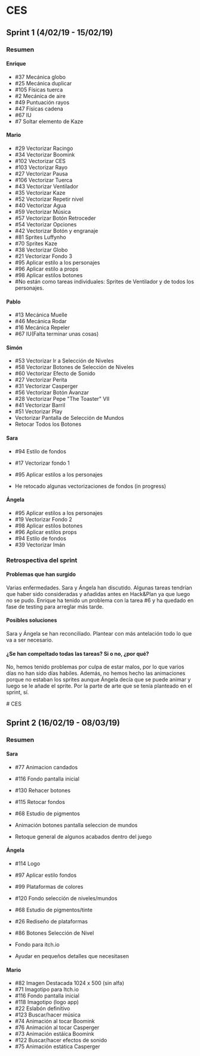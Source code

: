 ﻿# CES
## Sprint 1 (4/02/19 - 15/02/19)
### Resumen

#### Enrique
* #37 Mecánica globo
* #25 Mecánica duplicar
* #105 Físicas tuerca
* #2 Mecánica de aire
* #49 Puntuación rayos
* #47 Físicas cadena
* #67 IU
* #7 Soltar elemento de Kaze

#### Mario
* #29 Vectorizar Racingo
* #34 Vectorizar Boomink
* #102 Vectorizar CES
* #103 Vectorizar Rayo
* #27 Vectorizar Pausa
* #106 Vectorizar Tuerca
* #43 Vectorizar Ventilador
* #35 Vectorizar Kaze
* #52 Vectorizar Repetir nivel
* #40 Vectorizar Agua
* #59 Vectorizar Música
* #57 Vectorizar Botón Retroceder
* #54 Vectorizar Opciones
* #42 Vectorizar Botón y engranaje
* #81 Sprites Luffynho
* #70 Sprites Kaze
* #38 Vectorizar Globo
* #21 Vectorizar Fondo 3
* #95 Aplicar estilo a los personajes
* #96 Aplicar estilo a props
* #98 Aplicar estilos botones
* #No están como tareas individuales: Sprites de Ventilador y de todos los personajes.

#### Pablo
* #13 Mecánica Muelle
* #46 Mecánica Rodar
* #16 Mecánica Repeler
* #67 IU(Falta terminar unas cosas)

#### Simón
* #53 Vectorizar Ir a Selección de Niveles
* #58 Vectorizar Botones de Selección de Niveles
* #60 Vectorizar Efecto de Sonido
* #27 Vectorizar Perita
* #31 Vectorizar Casperger
* #56 Vectorizar Botón Avanzar
* #28 Vectorizar Pepe "The Toaster" VII
* #41 Vectorizar Barril
* #51 Vectorizar Play
* Vectorizar Pantalla de Selección de Mundos
* Retocar Todos los Botones

#### Sara
* #94 Estilo de fondos
* #17 Vectorizar fondo 1
* #95 Aplicar estilos a los personajes

* He retocado algunas vectorizaciones de fondos (in progress)

#### Ángela
* #95 Aplicar estilos a los personajes
* #19 Vectorizar Fondo 2
* #98 Aplicar estilos botones
* #96 Aplicar estilos props
* #94 Estilo de fondos
* #39 Vectorizar Imán

### Retrospectiva del sprint


#### Problemas que han surgido
Varias enfermedades.
Sara y Ángela han discutido.
Algunas tareas tendrían que haber sido consideradas y añadidas antes en Hack&Plan ya que luego no se pudo.
Enrique ha tenido un problema con la tarea #6 y ha quedado en fase de testing para arreglar más tarde.

#### Posibles soluciones
Sara y Ángela se han reconciliado.
Plantear con más antelación todo lo que va a ser necesario.

#### ¿Se han compeltado todas las tareas? Si o no, ¿por qué?
No, hemos tenido problemas por culpa de estar malos, por lo que varios días no han sido días habiles.
Además, no hemos hecho las animaciones porque no estaban los sprites aunque Ángela decía que se puede animar y luego se le añade el sprite. Por la parte de arte que se tenía planteado en el sprint, sí. 


﻿# CES
## Sprint 2 (16/02/19 - 08/03/19)
### Resumen

#### Sara

* #77 Animacion candados
* #116 Fondo pantalla inicial
* #130 Rehacer botones
* #115 Retocar fondos
* #68 Estudio de pigmentos

* Animación botones pantalla seleccion de mundos
* Retoque general de algunos acabados dentro del juego

#### Ángela

* #114 Logo
* #97 Aplicar estilo fondos
* #99 Plataformas de colores
* #120 Fondo selección de niveles/mundos
* #68 Estudio de pigmentos/tinte
* #26 Rediseño de plataformas
* #86 Botones Selección de Nivel

* Fondo para itch.io
* Ayudar en pequeños detalles que necesitasen

#### Mario
* #82 Imagen Destacada 1024 x 500 (sin alfa)
* #71 Imagotipo para Itch.io
* #116 Fondo pantalla inicial
* #118 Imagotipo (logo app)
* #22 Eslabón definitivo
* #123 Buscar/hacer música
* #74 Animación al tocar Boomink
* #76 Animación al tocar Casperger
* #73 Animación estáica Boomink
* #122 Buscar/hacer efectos de sonido
* #75 Animación estática Casperger


